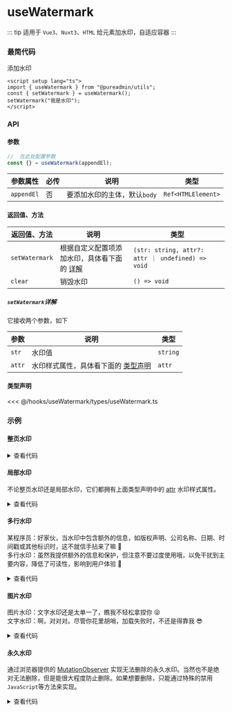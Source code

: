<script setup>
import { 
  Wwhole, 
  Wpart,
  Wwrap,
  Wimage,
  Wforever
} from './demo/index.ts'
</script>

# useWatermark

::: tip 适用于 `Vue3`、`Nuxt3`、`HTML`
给元素加水印，自适应容器
:::

### 最简代码

添加水印

```vue
<script setup lang="ts">
import { useWatermark } from "@pureadmin/utils";
const { setWatermark } = useWatermark();
setWatermark("我是水印");
</script>
```

### API

#### 参数

```ts
//  在此处配置参数
const {} = useWatermark(appendEl);
```

<div class="pure-no-border">

| **参数属性** | 必传 | **说明**                     | **类型**           |
| ------------ | ---- | ---------------------------- | ------------------ |
| `appendEl`   | 否   | 要添加水印的主体，默认`body` | `Ref<HTMLElement>` |

</div>

#### 返回值、方法

<div class="pure-no-border">

| **返回值、方法** | **说明**                                                                     | **类型**                                           |
| ---------------- | ---------------------------------------------------------------------------- | -------------------------------------------------- |
| `setWatermark`   | 根据自定义配置项添加水印，具体看下面的 [详解](useWatermark#setwatermark详解) | `(str: string, attr?: attr ｜ undefined) => void ` |
| `clear`          | 销毁水印                                                                     | `() => void`                                       |

##### `setWatermark`详解

它接收两个参数，如下

| **参数** | **说明**                                                     | **类型** |
| -------- | ------------------------------------------------------------ | -------- |
| `str`    | 水印值                                                       | `string` |
| `attr`   | 水印样式属性，具体看下面的 [类型声明](useWatermark#类型声明) | `attr`   |

</div>

#### 类型声明

<<< @/hooks/useWatermark/types/useWatermark.ts

### 示例

#### 整页水印

<Wwhole />

<details>

<summary>查看代码</summary>

<<< @/hooks/useWatermark/demo/whole.vue

</details>

#### 局部水印

不论整页水印还是局部水印，它们都拥有上面类型声明中的 [attr](useWatermark#类型声明) 水印样式属性。

<Wpart />

<details>

<summary>查看代码</summary>

<<< @/hooks/useWatermark/demo/part.vue

</details>

#### 多行水印

某程序员：好家伙，当水印中包含额外的信息，如版权声明、公司名称、日期、时间戳或其他标识时，这不就信手拈来了嘛 🤏  
多行水印：虽然我提供额外的信息和保护，但注意不要过度使用哦，以免干扰到主要内容，降低了可读性，影响到用户体验 🥺

<Wwrap />

<details>

<summary>查看代码</summary>

<<< @/hooks/useWatermark/demo/wrap.vue

</details>

#### 图片水印

图片水印：文字水印还是太单一了，瞧我不轻松拿捏你 😝  
文字水印：啊，对对对。尽管你花里胡哨，加载失败时，不还是得靠我 😎

<Wimage />

<details>

<summary>查看代码</summary>

<<< @/hooks/useWatermark/demo/image.vue

</details>

#### 永久水印

通过浏览器提供的 [MutationObserver](https://developer.mozilla.org/zh-CN/docs/Web/API/MutationObserver) 实现无法删除的永久水印。当然也不是绝对无法删除，但是能很大程度防止删除。如果想要删除，只能通过特殊的禁用`JavaScript`等方法来实现。

<Wforever />

<details>

<summary>查看代码</summary>

<<< @/hooks/useWatermark/demo/forever.vue

</details>

